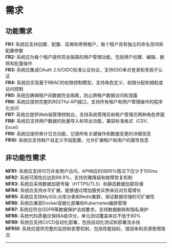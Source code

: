# 需求

## 功能需求

**FR1:** 系统应支持创建、配置、启用和停用租户，每个租户具有独立的命名空间和配置参数  
**FR2:** 系统应为每个租户提供完全隔离的用户管理功能，包括用户创建、编辑、删除和批量操作  
**FR3:** 系统应集成OAuth 2.0/OIDC标准认证协议，支持SSO单点登录和多因子认证  
**FR4:** 系统应实现基于RBAC的权限控制模型，支持角色定义、权限分配和细粒度访问控制  
**FR5:** 系统应确保租户间数据完全隔离，防止跨租户数据访问和泄露  
**FR6:** 系统应提供完整的RESTful API接口，支持所有租户和用户管理操作的程序化访问  
**FR7:** 系统应提供Web端管理控制台，支持系统管理员和租户管理员两种角色界面  
**FR8:** 系统应支持用户数据的批量导入和导出功能，兼容标准格式（CSV、Excel）  
**FR9:** 系统应提供审计日志功能，记录所有关键操作和数据变更的详细信息  
**FR10:** 系统应支持租户自定义字段配置，允许扩展租户和用户的属性信息

## 非功能性需求

**NFR1:** 系统应支持10万并发用户访问，API响应时间95%情况下应少于100ms  
**NFR2:** 系统可用性应达到99.9%，支持优雅降级和故障恢复机制  
**NFR3:** 系统应采用数据加密传输（HTTPS/TLS）和静态数据加密存储  
**NFR4:** 系统应支持水平扩展，能够通过增加服务实例来应对负载增长  
**NFR5:** 系统应支持MySQL分库分表和Redis集群，保证数据存储的可扩展性  
**NFR6:** 系统应兼容Docker容器化部署和Kubernetes编排管理  
**NFR7:** 系统应符合GDPR等数据保护法规要求，支持数据删除和隐私保护  
**NFR8:** 系统代码质量应保持A级评分，单元测试覆盖率应不低于80%  
**NFR9:** 系统应支持CI/CD自动化部署，包括自动化测试和部署流水线  
**NFR10:** 系统应提供完整的监控和告警机制，包括性能指标、错误率和资源使用情况

---
